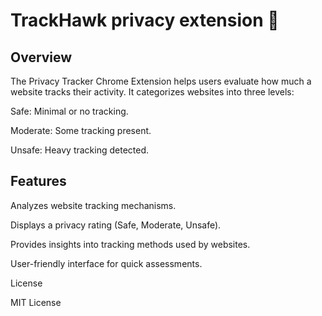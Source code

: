 # TrackHawk privacy extension 🦅

## Overview

The Privacy Tracker Chrome Extension helps users evaluate how much a website tracks their activity. It categorizes websites into three levels:

Safe: Minimal or no tracking.

Moderate: Some tracking present.

Unsafe: Heavy tracking detected.

## Features

Analyzes website tracking mechanisms.

Displays a privacy rating (Safe, Moderate, Unsafe).

Provides insights into tracking methods used by websites.

User-friendly interface for quick assessments.


License

MIT License
